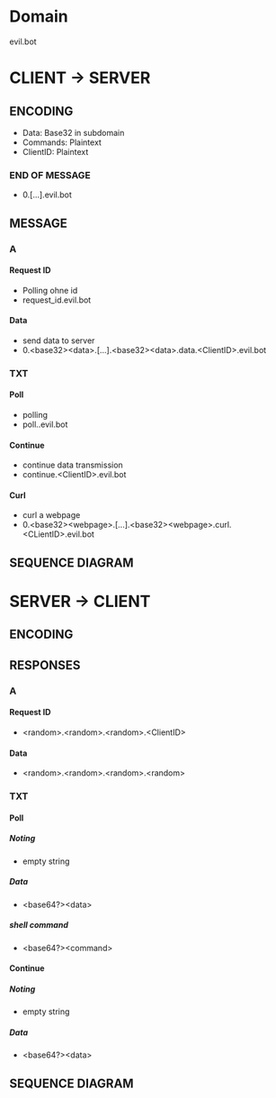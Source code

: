 # Domain

evil.bot

# CLIENT -> SERVER

## ENCODING

- Data: Base32 in subdomain
- Commands: Plaintext
- ClientID: Plaintext


### END OF MESSAGE

- 0.[...].evil.bot

## MESSAGE

### A
#### Request ID

- Polling ohne id
- request_id.evil.bot

#### Data
- send data to server
- 0.\<base32>\<data>.[...].\<base32>\<data>.data.\<ClientID>.evil.bot

### TXT

#### Poll

- polling
- poll.<CLientID>.evil.bot

#### Continue

- continue data transmission
- continue.\<ClientID>.evil.bot

#### Curl

- curl a webpage
- 0.\<base32>\<webpage>.[...].\<base32>\<webpage>.curl.\<CLientID>.evil.bot


## SEQUENCE DIAGRAM


# SERVER -> CLIENT

## ENCODING

## RESPONSES

### A

#### Request ID

- \<random>.\<random>.\<random>.\<ClientID>

#### Data

- \<random>.\<random>.\<random>.\<random>

### TXT

#### Poll

##### Noting

- empty string

##### Data

- \<base64?>\<data>

##### shell command

- \<base64?>\<command>


#### Continue

##### Noting

- empty string

##### Data

- \<base64?>\<data>

## SEQUENCE DIAGRAM